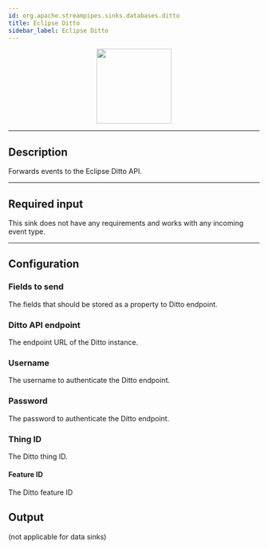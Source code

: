 ```yaml
---
id: org.apache.streampipes.sinks.databases.ditto
title: Eclipse Ditto
sidebar_label: Eclipse Ditto
---
```


<!--
  ~ Licensed to the Apache Software Foundation (ASF) under one or more
  ~ contributor license agreements.  See the NOTICE file distributed with
  ~ this work for additional information regarding copyright ownership.
  ~ The ASF licenses this file to You under the Apache License, Version 2.0
  ~ (the "License"); you may not use this file except in compliance with
  ~ the License.  You may obtain a copy of the License at
  ~
  ~    http://www.apache.org/licenses/LICENSE-2.0
  ~
  ~ Unless required by applicable law or agreed to in writing, software
  ~ distributed under the License is distributed on an "AS IS" BASIS,
  ~ WITHOUT WARRANTIES OR CONDITIONS OF ANY KIND, either express or implied.
  ~ See the License for the specific language governing permissions and
  ~ limitations under the License.
  ~
  -->



<p align="center"> 
    <img src="/docs/img/pipeline-elements/org.apache.streampipes.sinks.databases.ditto/icon.png" width="150px;" class="pe-image-documentation"/>
</p>

***

## Description

Forwards events to the Eclipse Ditto API.

***

## Required input

This sink does not have any requirements and works with any incoming event type.

***

## Configuration

### Fields to send

The fields that should be stored as a property to Ditto endpoint.

### Ditto API endpoint

The endpoint URL of the Ditto instance.

### Username

The username to authenticate the Ditto endpoint. 

### Password

The password to authenticate the Ditto endpoint. 

### Thing ID

The Ditto thing ID.

#### Feature ID

The Ditto feature ID

## Output

(not applicable for data sinks)